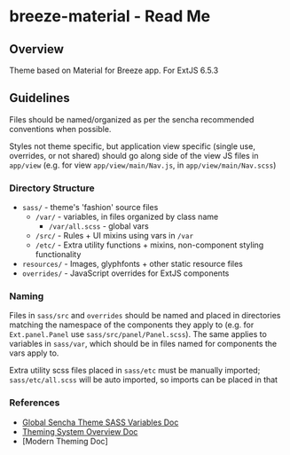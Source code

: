 # breeze-material - Read Me

## Overview

Theme based on Material for Breeze app. For ExtJS 6.5.3

## Guidelines

Files should be named/organized as per the sencha recommended conventions when possible.

Styles not theme specific, but application view specific (single use, overrides, or not shared) should go along side of the view JS files in `app/view` (e.g. for view `app/view/main/Nav.js`, in `app/view/main/Nav.scss`)

### Directory Structure

- `sass/` - theme's 'fashion' source files
    - `/var/` - variables, in files organized by class name
        - `/var/all.scss` - global vars
    - `/src/` - Rules + UI mixins using vars in `/var`
    - `/etc/` - Extra utility functions + mixins, non-component styling functionality
- `resources/` - Images, glyphfonts + other static resource files
- `overrides/` - JavaScript overrides for ExtJS components

### Naming

Files in `sass/src` and `overrides` should be named and placed in directories matching the namespace of the components they apply to (e.g. for `Ext.panel.Panel` use `sass/src/panel/Panel.scss`). The same applies to variables in `sass/var`, which should be in files named for components the vars apply to.

Extra utility scss files placed in `sass/etc` must be manually imported; `sass/etc/all.scss` will be auto imported, so imports can be placed in that

### References

- [Global Sencha Theme SASS Variables Doc](https://docs.sencha.com/extjs/6.5.3/modern/Global_CSS.html)
- [Theming System Overview Doc](https://docs.sencha.com/extjs/6.5.3/guides/core_concepts/theming.html)
- [Modern Theming Doc]